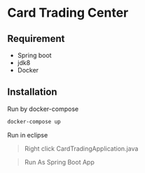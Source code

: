 # Card Trading Center
## Requirement
- Spring boot
- jdk8
- Docker
## Installation
Run by docker-compose
```sh
docker-compose up
```
Run in eclipse
> Right click CardTradingApplication.java

> Run As Spring Boot App
